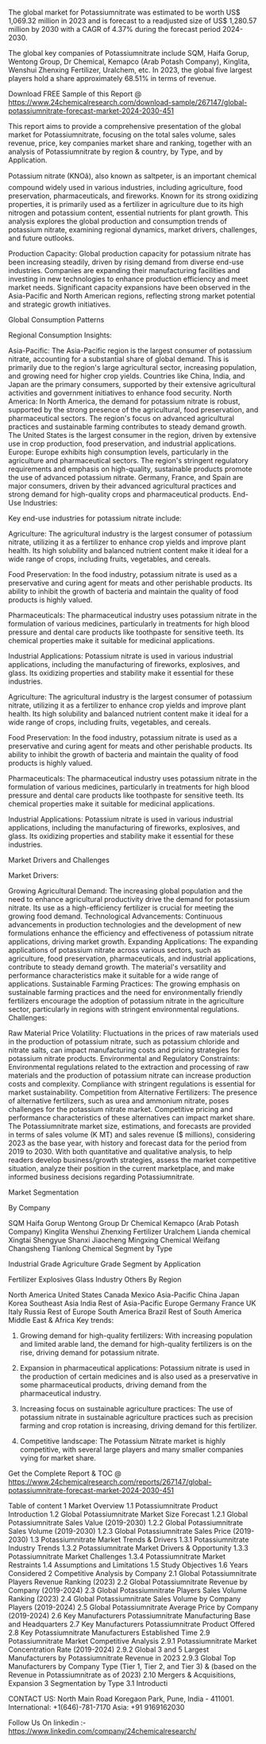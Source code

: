 The global market for Potassiumnitrate was estimated to be worth US$ 1,069.32 million in 2023 and is forecast to a readjusted size of US$ 1,280.57 million by 2030 with a CAGR of 4.37% during the forecast period 2024-2030.

The global key companies of Potassiumnitrate include SQM, Haifa Gorup, Wentong Group, Dr Chemical, Kemapco (Arab Potash Company), Kinglita, Wenshui Zhenxing Fertilizer, Uralchem, etc. In 2023, the global five largest players hold a share approximately 68.51% in terms of revenue.

Download FREE Sample of this Report @ https://www.24chemicalresearch.com/download-sample/267147/global-potassiumnitrate-forecast-market-2024-2030-451

This report aims to provide a comprehensive presentation of the global market for Potassiumnitrate, focusing on the total sales volume, sales revenue, price, key companies market share and ranking, together with an analysis of Potassiumnitrate by region & country, by Type, and by Application.

Potassium nitrate (KNOâ), also known as saltpeter, is an important chemical compound widely used in various industries, including agriculture, food preservation, pharmaceuticals, and fireworks. Known for its strong oxidizing properties, it is primarily used as a fertilizer in agriculture due to its high nitrogen and potassium content, essential nutrients for plant growth. This analysis explores the global production and consumption trends of potassium nitrate, examining regional dynamics, market drivers, challenges, and future outlooks.

Production Capacity: Global production capacity for potassium nitrate has been increasing steadily, driven by rising demand from diverse end-use industries. Companies are expanding their manufacturing facilities and investing in new technologies to enhance production efficiency and meet market needs. Significant capacity expansions have been observed in the Asia-Pacific and North American regions, reflecting strong market potential and strategic growth initiatives.



Global Consumption Patterns

Regional Consumption Insights:

Asia-Pacific: The Asia-Pacific region is the largest consumer of potassium nitrate, accounting for a substantial share of global demand. This is primarily due to the region's large agricultural sector, increasing population, and growing need for higher crop yields. Countries like China, India, and Japan are the primary consumers, supported by their extensive agricultural activities and government initiatives to enhance food security.
North America: In North America, the demand for potassium nitrate is robust, supported by the strong presence of the agricultural, food preservation, and pharmaceutical sectors. The region's focus on advanced agricultural practices and sustainable farming contributes to steady demand growth. The United States is the largest consumer in the region, driven by extensive use in crop production, food preservation, and industrial applications.
Europe: Europe exhibits high consumption levels, particularly in the agriculture and pharmaceutical sectors. The region's stringent regulatory requirements and emphasis on high-quality, sustainable products promote the use of advanced potassium nitrate. Germany, France, and Spain are major consumers, driven by their advanced agricultural practices and strong demand for high-quality crops and pharmaceutical products.
End-Use Industries:

Key end-use industries for potassium nitrate include:

Agriculture: The agricultural industry is the largest consumer of potassium nitrate, utilizing it as a fertilizer to enhance crop yields and improve plant health. Its high solubility and balanced nutrient content make it ideal for a wide range of crops, including fruits, vegetables, and cereals.

Food Preservation: In the food industry, potassium nitrate is used as a preservative and curing agent for meats and other perishable products. Its ability to inhibit the growth of bacteria and maintain the quality of food products is highly valued.

Pharmaceuticals: The pharmaceutical industry uses potassium nitrate in the formulation of various medicines, particularly in treatments for high blood pressure and dental care products like toothpaste for sensitive teeth. Its chemical properties make it suitable for medicinal applications.

Industrial Applications: Potassium nitrate is used in various industrial applications, including the manufacturing of fireworks, explosives, and glass. Its oxidizing properties and stability make it essential for these industries.

Agriculture: The agricultural industry is the largest consumer of potassium nitrate, utilizing it as a fertilizer to enhance crop yields and improve plant health. Its high solubility and balanced nutrient content make it ideal for a wide range of crops, including fruits, vegetables, and cereals.

Food Preservation: In the food industry, potassium nitrate is used as a preservative and curing agent for meats and other perishable products. Its ability to inhibit the growth of bacteria and maintain the quality of food products is highly valued.

Pharmaceuticals: The pharmaceutical industry uses potassium nitrate in the formulation of various medicines, particularly in treatments for high blood pressure and dental care products like toothpaste for sensitive teeth. Its chemical properties make it suitable for medicinal applications.

Industrial Applications: Potassium nitrate is used in various industrial applications, including the manufacturing of fireworks, explosives, and glass. Its oxidizing properties and stability make it essential for these industries.

Market Drivers and Challenges

Market Drivers:

Growing Agricultural Demand: The increasing global population and the need to enhance agricultural productivity drive the demand for potassium nitrate. Its use as a high-efficiency fertilizer is crucial for meeting the growing food demand.
Technological Advancements: Continuous advancements in production technologies and the development of new formulations enhance the efficiency and effectiveness of potassium nitrate applications, driving market growth.
Expanding Applications: The expanding applications of potassium nitrate across various sectors, such as agriculture, food preservation, pharmaceuticals, and industrial applications, contribute to steady demand growth. The material's versatility and performance characteristics make it suitable for a wide range of applications.
Sustainable Farming Practices: The growing emphasis on sustainable farming practices and the need for environmentally friendly fertilizers encourage the adoption of potassium nitrate in the agriculture sector, particularly in regions with stringent environmental regulations.
Challenges:

Raw Material Price Volatility: Fluctuations in the prices of raw materials used in the production of potassium nitrate, such as potassium chloride and nitrate salts, can impact manufacturing costs and pricing strategies for potassium nitrate products.
Environmental and Regulatory Constraints: Environmental regulations related to the extraction and processing of raw materials and the production of potassium nitrate can increase production costs and complexity. Compliance with stringent regulations is essential for market sustainability.
Competition from Alternative Fertilizers: The presence of alternative fertilizers, such as urea and ammonium nitrate, poses challenges for the potassium nitrate market. Competitive pricing and performance characteristics of these alternatives can impact market share.
The Potassiumnitrate market size, estimations, and forecasts are provided in terms of sales volume (K MT) and sales revenue ($ millions), considering 2023 as the base year, with history and forecast data for the period from 2019 to 2030. With both quantitative and qualitative analysis, to help readers develop business/growth strategies, assess the market competitive situation, analyze their position in the current marketplace, and make informed business decisions regarding Potassiumnitrate.

Market Segmentation

By Company

SQM
Haifa Gorup
Wentong Group
Dr Chemical
Kemapco (Arab Potash Company)
Kinglita
Wenshui Zhenxing Fertilizer
Uralchem
Lianda chemical
Xingtai Shengyue
Shanxi Jiaocheng Mingxing Chemical
Weifang Changsheng
Tianlong Chemical
Segment by Type

Industrial Grade
Agriculture Grade
Segment by Application

Fertilizer
Explosives
Glass Industry
Others
By Region

North America
United States
Canada
Mexico
Asia-Pacific
China
Japan
Korea
Southeast Asia
India
Rest of Asia-Pacific
Europe
Germany
France
UK
Italy
Russia
Rest of Europe
South America
Brazil
Rest of South America
Middle East & Africa
Key trends:

1. Growing demand for high-quality fertilizers: With increasing population and limited arable land, the demand for high-quality fertilizers is on the rise, driving demand for potassium nitrate.

2. Expansion in pharmaceutical applications: Potassium nitrate is used in the production of certain medicines and is also used as a preservative in some pharmaceutical products, driving demand from the pharmaceutical industry.

3. Increasing focus on sustainable agriculture practices: The use of potassium nitrate in sustainable agriculture practices such as precision farming and crop rotation is increasing, driving demand for this fertilizer.

4. Competitive landscape: The Potassium Nitrate market is highly competitive, with several large players and many smaller companies vying for market share.

Get the Complete Report & TOC @ https://www.24chemicalresearch.com/reports/267147/global-potassiumnitrate-forecast-market-2024-2030-451

Table of content
1 Market Overview
1.1 Potassiumnitrate Product Introduction
1.2 Global Potassiumnitrate Market Size Forecast
1.2.1 Global Potassiumnitrate Sales Value (2019-2030)
1.2.2 Global Potassiumnitrate Sales Volume (2019-2030)
1.2.3 Global Potassiumnitrate Sales Price (2019-2030)
1.3 Potassiumnitrate Market Trends & Drivers
1.3.1 Potassiumnitrate Industry Trends
1.3.2 Potassiumnitrate Market Drivers & Opportunity
1.3.3 Potassiumnitrate Market Challenges
1.3.4 Potassiumnitrate Market Restraints
1.4 Assumptions and Limitations
1.5 Study Objectives
1.6 Years Considered
2 Competitive Analysis by Company
2.1 Global Potassiumnitrate Players Revenue Ranking (2023)
2.2 Global Potassiumnitrate Revenue by Company (2019-2024)
2.3 Global Potassiumnitrate Players Sales Volume Ranking (2023)
2.4 Global Potassiumnitrate Sales Volume by Company Players (2019-2024)
2.5 Global Potassiumnitrate Average Price by Company (2019-2024)
2.6 Key Manufacturers Potassiumnitrate Manufacturing Base and Headquarters
2.7 Key Manufacturers Potassiumnitrate Product Offered
2.8 Key Potassiumnitrate Manufacturers Established Time
2.9 Potassiumnitrate Market Competitive Analysis
2.9.1 Potassiumnitrate Market Concentration Rate (2019-2024)
2.9.2 Global 3 and 5 Largest Manufacturers by Potassiumnitrate Revenue in 2023
2.9.3 Global Top Manufacturers by Company Type (Tier 1, Tier 2, and Tier 3) & (based on the Revenue in Potassiumnitrate as of 2023)
2.10 Mergers & Acquisitions, Expansion
3 Segmentation by Type
3.1 Introducti

CONTACT US:
North Main Road Koregaon Park, Pune, India - 411001.
International: +1(646)-781-7170
Asia: +91 9169162030

Follow Us On linkedin :- https://www.linkedin.com/company/24chemicalresearch/
